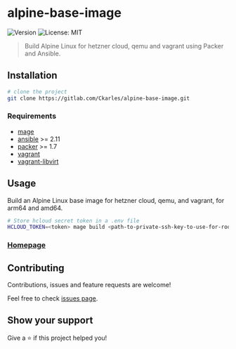 # alpine-base-image
![Version](https://img.shields.io/badge/version-2.0-blue.svg?cacheSeconds=2592000)
![License: MIT](https://img.shields.io/badge/License-MIT-yellow.svg)

> Build Alpine Linux for hetzner cloud, qemu and vagrant using Packer and Ansible.

## Installation

```bash
# clone the project
git clone https://gitlab.com/Ckarles/alpine-base-image.git
```

### Requirements

- [mage](https://magefile.org)
- [ansible](https://docs.ansible.com/ansible/latest/installation_guide/intro_installation.html) >= 2.11
- [packer](https://learn.hashicorp.com/tutorials/packer/get-started-install-cli) >= 1.7
- [vagrant](https://www.vagrantup.com/downloads)
- [vagrant-libvirt](https://github.com/vagrant-libvirt/vagrant-libvirt)

## Usage

Build an Alpine Linux base image for hetzner cloud, qemu, and vagrant, for arm64 and amd64.
```bash
# Store hcloud secret token in a .env file
HCLOUD_TOKEN=<token> mage build <path-to-private-ssh-key-to-use-for-root-account>
```

### [Homepage](https://gitlab.com/Ckarles/alpine-base-image)

## Contributing

Contributions, issues and feature requests are welcome!

Feel free to check [issues page](https://gitlab.com/Ckarles/alpine-base-image/-/issues).

## Show your support

Give a ⭐️ if this project helped you!
